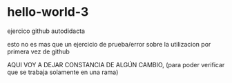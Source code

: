 # hello-world-3
ejercico github autodidacta

esto no es mas que un ejercicio de prueba/error sobre la utilizacion por primera vez de github

AQUI VOY A DEJAR CONSTANCIA DE ALGÚN CAMBIO,
(para poder verificar que se trabaja solamente en una rama)
